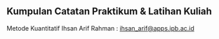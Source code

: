 ## Kumpulan Catatan Praktikum & Latihan Kuliah
Metode Kuantitatif
Ihsan Arif Rahman : ihsan_arif@apps.ipb.ac.id
